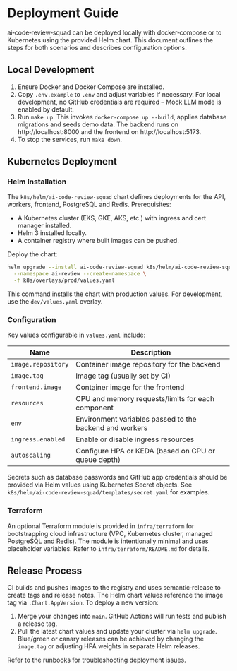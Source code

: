 # Deployment Guide

ai‑code‑review‑squad can be deployed locally with docker‑compose or to Kubernetes using the provided Helm chart.  This document outlines the steps for both scenarios and describes configuration options.

## Local Development

1. Ensure Docker and Docker Compose are installed.
2. Copy `.env.example` to `.env` and adjust variables if necessary.  For local development, no GitHub credentials are required – Mock LLM mode is enabled by default.
3. Run `make up`.  This invokes `docker-compose up --build`, applies database migrations and seeds demo data.  The backend runs on http://localhost:8000 and the frontend on http://localhost:5173.
4. To stop the services, run `make down`.

## Kubernetes Deployment

### Helm Installation

The `k8s/helm/ai-code-review-squad` chart defines deployments for the API, workers, frontend, PostgreSQL and Redis.  Prerequisites:

* A Kubernetes cluster (EKS, GKE, AKS, etc.) with ingress and cert manager installed.
* Helm 3 installed locally.
* A container registry where built images can be pushed.

Deploy the chart:

```bash
helm upgrade --install ai-code-review-squad k8s/helm/ai-code-review-squad \
  --namespace ai-review --create-namespace \
  -f k8s/overlays/prod/values.yaml
```

This command installs the chart with production values.  For development, use the `dev/values.yaml` overlay.

### Configuration

Key values configurable in `values.yaml` include:

| Name                    | Description                                                            |
|-------------------------|------------------------------------------------------------------------|
| `image.repository`      | Container image repository for the backend                             |
| `image.tag`             | Image tag (usually set by CI)                                          |
| `frontend.image`        | Container image for the frontend                                       |
| `resources`             | CPU and memory requests/limits for each component                     |
| `env`                   | Environment variables passed to the backend and workers               |
| `ingress.enabled`       | Enable or disable ingress resources                                    |
| `autoscaling`           | Configure HPA or KEDA (based on CPU or queue depth)                    |

Secrets such as database passwords and GitHub app credentials should be provided via Helm values using Kubernetes Secret objects.  See `k8s/helm/ai-code-review-squad/templates/secret.yaml` for examples.

### Terraform

An optional Terraform module is provided in `infra/terraform` for bootstrapping cloud infrastructure (VPC, Kubernetes cluster, managed PostgreSQL and Redis).  The module is intentionally minimal and uses placeholder variables.  Refer to `infra/terraform/README.md` for details.

## Release Process

CI builds and pushes images to the registry and uses semantic‑release to create tags and release notes.  The Helm chart values reference the image tag via `.Chart.AppVersion`.  To deploy a new version:

1. Merge your changes into `main`.  GitHub Actions will run tests and publish a release tag.
2. Pull the latest chart values and update your cluster via `helm upgrade`.  Blue/green or canary releases can be achieved by changing the `image.tag` or adjusting HPA weights in separate Helm releases.

Refer to the runbooks for troubleshooting deployment issues.